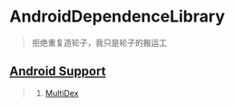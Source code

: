 # AndroidDependenceLibrary
> 拒绝重复造轮子，我只是轮子的搬运工

## [Android Support](https://github.com/niulinguo/AndroidDependenceLibrary/tree/master/androidsupport)
> 1. [MultiDex](https://github.com/niulinguo/AndroidDependenceLibrary/tree/master/androidsupport#multidex)
